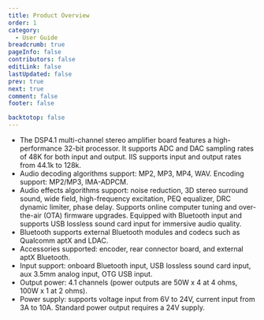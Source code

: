```yaml
---
title: Product Overview
order: 1
category:
  - User Guide
breadcrumb: true
pageInfo: false
contributors: false
editLink: false
lastUpdated: false
prev: true
next: true
comment: false
footer: false

backtotop: false
---
```


<!-- more -->

- The DSP4.1 multi-channel stereo amplifier board features a high-performance 32-bit processor. It supports ADC and DAC sampling rates of 48K for both input and output. IIS supports input and output rates from 44.1k to 128k.
- Audio decoding algorithms support: MP2, MP3, MP4, WAV. Encoding support: MP2/MP3, IMA-ADPCM.
- Audio effects algorithms support: noise reduction, 3D stereo surround sound, wide field, high-frequency excitation, PEQ equalizer, DRC dynamic limiter, phase delay. Supports online computer tuning and over-the-air (OTA) firmware upgrades. Equipped with Bluetooth input and supports USB lossless sound card input for immersive audio quality.
- Bluetooth supports external Bluetooth modules and codecs such as Qualcomm aptX and LDAC.
- Accessories supported: encoder, rear connector board, and external aptX Bluetooth.
- Input support: onboard Bluetooth input, USB lossless sound card input, aux 3.5mm analog input, OTG USB input.
- Output power: 4.1 channels (power outputs are 50W x 4 at 4 ohms, 100W x 1 at 2 ohms).
- Power supply: supports voltage input from 6V to 24V, current input from 3A to 10A. Standard power output requires a 24V supply.